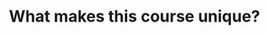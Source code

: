 ---
layout: page
title: 'What makes this course unique?'
parent: "Module 1: Introduction"
nav_order: 1
---